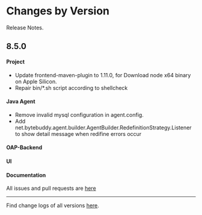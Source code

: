 Changes by Version
==================
Release Notes.

8.5.0
------------------
#### Project
* Update frontend-maven-plugin to 1.11.0, for Download node x64 binary on Apple Silicon.
* Repair bin/*.sh script according to shellcheck

#### Java Agent
* Remove invalid mysql configuration in agent.config.
* Add net.bytebuddy.agent.builder.AgentBuilder.RedefinitionStrategy.Listener 
  to show detail message when redifine errors occur


#### OAP-Backend


#### UI


#### Documentation


All issues and pull requests are [here](https://github.com/apache/skywalking/milestone/76?closed=1)

------------------
Find change logs of all versions [here](changes).
